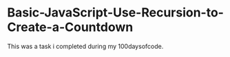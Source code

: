 # Basic-JavaScript-Use-Recursion-to-Create-a-Countdown
This was a task i completed during my 100daysofcode.

